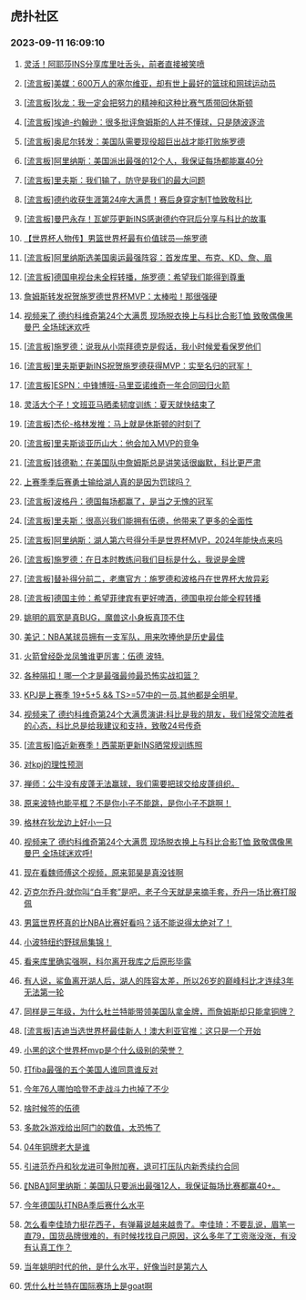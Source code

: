 ## 虎扑社区 
### 2023-09-11 16:09:10

1. [灵活！阿耶莎INS分享库里吐舌头，前者直接被笑喷](https://bbs.hupu.com/62068420.html)

2. [[流言板]美媒：600万人的塞尔维亚，却有世上最好的篮球和网球运动员](https://bbs.hupu.com/62067725.html)

3. [[流言板]狄龙：我一定会把努力的精神和这种比赛气质带回休斯顿](https://bbs.hupu.com/62067922.html)

4. [[流言板]埃迪-约翰逊：很多批评詹姆斯的人并不懂球，只是随波逐流](https://bbs.hupu.com/62068863.html)

5. [[流言板]奥尼尔转发：美国队需要现役超巨出战才能打败施罗德](https://bbs.hupu.com/62067545.html)

6. [[流言板]阿里纳斯：美国派出最强的12个人，我保证每场都能赢40分](https://bbs.hupu.com/62066890.html)

7. [[流言板]里夫斯：我们输了，防守是我们的最大问题](https://bbs.hupu.com/62065653.html)

8. [[流言板]德约收获生涯第24座大满贯！赛后身穿定制T恤致敬科比](https://bbs.hupu.com/62065493.html)

9. [[流言板]曼巴永存！瓦妮莎更新INS感谢德约夺冠后分享与科比的故事](https://bbs.hupu.com/62067159.html)

10. [【世界杯人物传】男篮世界杯最有价值球员—施罗德](https://bbs.hupu.com/62066197.html)

11. [[流言板]阿里纳斯选美国奥运最强阵容：首发库里、布克、KD、詹、眉](https://bbs.hupu.com/62067050.html)

12. [[流言板]德国电视台未全程转播，施罗德：希望我们能得到尊重](https://bbs.hupu.com/62065576.html)

13. [詹姆斯转发祝贺施罗德世界杯MVP：太棒啦！那很强硬](https://bbs.hupu.com/62065195.html)

14. [视频来了  德约科维奇第24个大满贯 现场脱衣换上与科比合影T恤 致敬偶像黑曼巴 全场球迷欢呼](https://bbs.hupu.com/62065582.html)

15. [[流言板]施罗德：说我从小崇拜德克是假话，我小时候爱看保罗他们](https://bbs.hupu.com/62065533.html)

16. [[流言板]里夫斯更新INS祝贺施罗德获得MVP：实至名归的冠军！](https://bbs.hupu.com/62067446.html)

17. [[流言板]ESPN：中锋博班-马里亚诺维奇一年合同回归火箭](https://bbs.hupu.com/62064817.html)

18. [灵活大个子！文班亚马晒柔韧度训练：夏天就快结束了](https://bbs.hupu.com/62065204.html)

19. [[流言板]杰伦-格林发推：马上就是休斯顿的时刻了](https://bbs.hupu.com/62068952.html)

20. [[流言板]里夫斯谈亚历山大：他会加入MVP的竞争](https://bbs.hupu.com/62065966.html)

21. [[流言板]钱德勒：在美国队中詹姆斯总是讲笑话很幽默，科比更严肃](https://bbs.hupu.com/62069538.html)

22. [上赛季季后赛勇士输给湖人真的是因为罚球吗？](https://bbs.hupu.com/62068283.html)

23. [[流言板]波格丹：德国每场都赢了，是当之无愧的冠军](https://bbs.hupu.com/62064923.html)

24. [[流言板]里夫斯：很高兴我们能拥有伍德，他带来了更多的全面性](https://bbs.hupu.com/62068980.html)

25. [[流言板]阿里纳斯：湖人第六号得分手是世界杯MVP，2024年能快点来吗](https://bbs.hupu.com/62067266.html)

26. [[流言板]施罗德：在日本时教练问我们目标是什么，我说是金牌](https://bbs.hupu.com/62065791.html)

27. [[流言板]替补得分前二，老鹰官方：施罗德和波格丹在世界杯大放异彩](https://bbs.hupu.com/62067338.html)

28. [[流言板]德国主帅：希望菲律宾有更好啤酒，德国电视台能全程转播](https://bbs.hupu.com/62064882.html)

29. [姚明的肩宽是真BUG，魔兽这小身板真顶不住](https://bbs.hupu.com/62068188.html)

30. [美记：NBA某球员拥有一支军队，用来吹捧他是历史最佳](https://bbs.hupu.com/62068037.html)

31. [火箭曾经卧龙凤雏谁更厉害：伍德 波特.](https://bbs.hupu.com/62068132.html)

32. [各种隔扣！哪一个才是最强最帅最恐怖实战扣篮？](https://bbs.hupu.com/62066642.html)

33. [KPJ是上赛季 19+5+5 && TS>=57中的一员.其他都是全明星.](https://bbs.hupu.com/62065643.html)

34. [视频来了  德约科维奇第24个大满贯演讲:科比是我的朋友，我们经常交流胜者的心态，科比总是给我建议和支持，致敬24号传奇](https://bbs.hupu.com/62067015.html)

35. [[流言板]临近新赛季！西蒙斯更新INS晒常规训练照](https://bbs.hupu.com/62066209.html)

36. [对kpj的理性预测](https://bbs.hupu.com/62068431.html)

37. [禅师：公牛没有皮蓬无法赢球，我们需要把球交给皮蓬组织。](https://bbs.hupu.com/62068640.html)

38. [原来波特也能平框？不是你小子不能跳，是你小子不跳啊！](https://bbs.hupu.com/62066837.html)

39. [格林在狄龙边上好小一只](https://bbs.hupu.com/62068175.html)

40. [视频来了 德约科维奇第24个大满贯 现场脱衣换上与科比合影T恤 致敬偶像黑曼巴 全场球迷欢呼!](https://bbs.hupu.com/62065548.html)

41. [现在看魏师傅这个视频，原来郭昊是真没钱啊](https://bbs.hupu.com/62068698.html)

42. [迈克尔乔丹:就你叫“白手套”是吧，老子今天就是来摘手套，乔丹一场比赛打服佩](https://bbs.hupu.com/62068741.html)

43. [男篮世界杯真的比NBA比赛好看吗？话不能说得太绝对了！](https://bbs.hupu.com/62069400.html)

44. [小波特纽约野球局集锦！](https://bbs.hupu.com/62066624.html)

45. [看来库里确实强啊，科尔离开我库之后原形毕露](https://bbs.hupu.com/62068482.html)

46. [有人说，鲨鱼离开湖人后，湖人的阵容太差，所以26岁的巅峰科比才连续3年无法第一轮](https://bbs.hupu.com/62068601.html)

47. [同样是三年级，为什么杜兰特能带领美国队拿金牌，而詹姆斯却只能拿铜牌？](https://bbs.hupu.com/62068680.html)

48. [[流言板]吉迪当选世界杯最佳新人！澳大利亚官推：这只是一个开始](https://bbs.hupu.com/62067457.html)

49. [小黑的这个世界杯mvp是个什么级别的荣誉？](https://bbs.hupu.com/62068694.html)

50. [打fiba最强的五个美国人谁同意谁反对](https://bbs.hupu.com/62068889.html)

51. [今年76人哪怕哈登不走战斗力也掉了不少](https://bbs.hupu.com/62069192.html)

52. [啥时候签的伍德](https://bbs.hupu.com/62069359.html)

53. [多款2k游戏给出阿门的数值，太恐怖了](https://bbs.hupu.com/62068887.html)

54. [04年铜牌老大是谁](https://bbs.hupu.com/62068639.html)

55. [引进范乔丹和狄龙进可争附加赛，退可打压队内新秀续约合同](https://bbs.hupu.com/62068170.html)

56. [〖NBA〗阿里纳斯：美国队只要派出最强12人，我保证每场比赛都赢40+。](https://bbs.hupu.com/62068757.html)

57. [今年德国队打NBA季后赛什么水平](https://bbs.hupu.com/62069077.html)

58. [怎么看李佳琦力挺花西子，有弹幕说越来越贵了。李佳琦：不要乱说，眉笔一直79，国货品牌很难的，有时候找找自己原因，这么多年了工资涨没涨，有没有认真工作？](https://bbs.hupu.com/62065672.html)

59. [当年姚明时代的他，是什么水平，好像当时是第六人](https://bbs.hupu.com/62068261.html)

60. [凭什么杜兰特在国际赛场上是goat啊](https://bbs.hupu.com/62069170.html)

